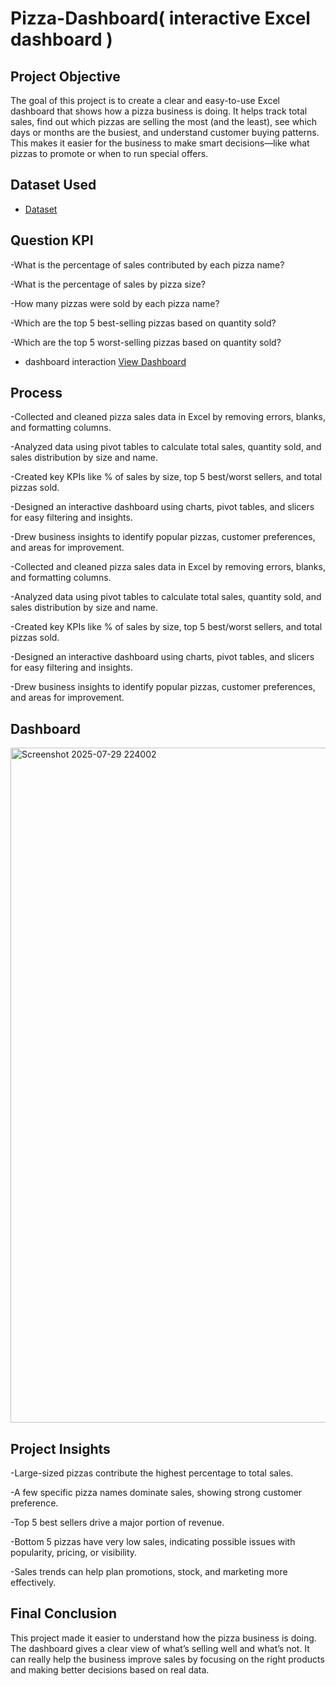 # Pizza-Dashboard( interactive Excel dashboard )
## Project Objective
The goal of this project is to create a clear and easy-to-use Excel dashboard that shows how a pizza business is doing. It helps track total sales, find out which pizzas are selling the most (and the least), see which days or months are the busiest, and understand customer buying patterns. This makes it easier for the business to make smart decisions—like what pizzas to promote or when to run special offers.

## Dataset Used
- <a href="https://github.com/st10052207/Pizza-Dashboard/blob/main/Pizzaa-Dashboard.xlsx">Dataset</a>

## Question KPI
-What is the percentage of sales contributed by each pizza name?

-What is the percentage of sales by pizza size?

-How many pizzas were sold by each pizza name?

-Which are the top 5 best-selling pizzas based on quantity sold?

-Which are the top 5 worst-selling pizzas based on quantity sold?
- dashboard interaction <a href="https://github.com/st10052207/Pizza-Dashboard/blob/main/Screenshot%202025-07-29%20224002.png">View Dashboard</a>

## Process
-Collected and cleaned pizza sales data in Excel by removing errors, blanks, and formatting columns.

-Analyzed data using pivot tables to calculate total sales, quantity sold, and sales distribution by size and name.

-Created key KPIs like % of sales by size, top 5 best/worst sellers, and total pizzas sold.

-Designed an interactive dashboard using charts, pivot tables, and slicers for easy filtering and insights.

-Drew business insights to identify popular pizzas, customer preferences, and areas for improvement.

-Collected and cleaned pizza sales data in Excel by removing errors, blanks, and formatting columns.

-Analyzed data using pivot tables to calculate total sales, quantity sold, and sales distribution by size and name.

-Created key KPIs like % of sales by size, top 5 best/worst sellers, and total pizzas sold.

-Designed an interactive dashboard using charts, pivot tables, and slicers for easy filtering and insights.

-Drew business insights to identify popular pizzas, customer preferences, and areas for improvement.

## Dashboard
<img width="1920" height="1080" alt="Screenshot 2025-07-29 224002" src="https://github.com/user-attachments/assets/29027915-9f6e-471e-b5da-d6341a57f086" />

## Project Insights
-Large-sized pizzas contribute the highest percentage to total sales.

-A few specific pizza names dominate sales, showing strong customer preference.

-Top 5 best sellers drive a major portion of revenue.

-Bottom 5 pizzas have very low sales, indicating possible issues with popularity, pricing, or visibility.

-Sales trends can help plan promotions, stock, and marketing more effectively.

## Final Conclusion
This project made it easier to understand how the pizza business is doing. The dashboard gives a clear view of what’s selling well and what’s not. It can really help the business improve sales by focusing on the right products and making better decisions based on real data.




